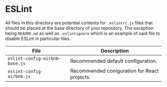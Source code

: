 # ESLint

All files in this directory are potential contents for `.eslintrc.js` files that should be placed at the base directory of your repository. The exception being `README.md` as well as `.eslintignore` which is an example of said file to disable ESLint in particular files.


| File | Description |
| --- | --- |
| `eslint-config-airbnb-base.js` | Recommended default configuration. |
| `eslint-config-airbnb.js` | Recommended coniguration for React projects. |
